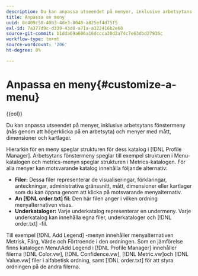 ```yaml
---
description: Du kan anpassa utseendet på menyer, inklusive arbetsytans fönstermeny (nås genom att högerklicka på en arbetsyta) och menyer med mått, dimensioner och kartlager.
title: Anpassa en meny
uuid: 8c409c50-40b3-4de3-8048-a825ef4d75f5
exl-id: 7a377d9c-d339-43d8-a71a-a322416b2e60
source-git-commit: b1dda69a606a16dccca30d2a74c7e63dbd27936c
workflow-type: tm+mt
source-wordcount: '206'
ht-degree: 0%

---
```


# Anpassa en meny{#customize-a-menu}

{{eol}}

Du kan anpassa utseendet på menyer, inklusive arbetsytans fönstermeny (nås genom att högerklicka på en arbetsyta) och menyer med mått, dimensioner och kartlager.

Hierarkin för en meny speglar strukturen för dess katalog i [!DNL Profile Manager]. Arbetsytans fönstermeny speglar till exempel strukturen i Menu-katalogen och metrics-menyn speglar strukturen i Metrics-katalogen. För alla menyer kan motsvarande katalog innehålla följande alternativ:

* **Filer:** Dessa filer representerar de visualiseringar, förklaringar, anteckningar, administrativa gränssnitt, mått, dimensioner eller kartlager som du kan öppna genom att klicka på motsvarande menyalternativ.
* **An [!DNL order.txt] fil:** Den här filen anger i vilken ordning menyalternativen visas.
* **Underkataloger:** Varje underkatalog representerar en undermeny. Varje underkatalog kan innehålla egna filer, underkataloger och [!DNL order.txt] -fil.

Till exempel [!DNL Add Legend] -menyn innehåller menyalternativen Metrisk, Färg, Värde och Förtroende i den ordningen. Som en jämförelse finns katalogen Menu\Add Legend i [!DNL Profile Manager] innehåller filerna [!DNL Color.vw], [!DNL Confidence.vw], [!DNL Metric.vw]och [!DNL Value.vw] filer i alfabetisk ordning, samt [!DNL order.txt] för att styra ordningen på de andra filerna.
